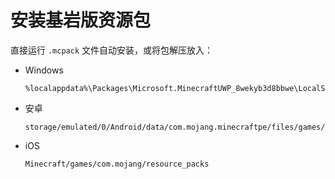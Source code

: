 # 安装基岩版资源包

<primary-label ref="manual"/>

<secondary-label ref="wip"/>

<secondary-label ref="be"/>
<secondary-label ref="shader"/>
<secondary-label ref="resource"/>

<tldr>

直接运行 `.mcpack` 文件自动安装，或将包解压放入：
  - Windows
      ```
      %localappdata%\Packages\Microsoft.MinecraftUWP_8wekyb3d8bbwe\LocalState\games\com.mojang\resource_packs
      ```
  - 安卓
      ```
      storage/emulated/0/Android/data/com.mojang.minecraftpe/files/games/com.mojang/resource_packs
      ```
  - iOS
      ```
      Minecraft/games/com.mojang/resource_packs
      ```

</tldr>
